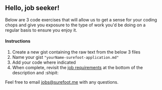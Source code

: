 ## Hello, job seeker!

Below are 3 code exercises that will allow us to get a sense for your coding chops and give you exposure to the type of work you'd be doing on a regular basis to ensure you enjoy it. 

#### Instructions
1) Create a new gist containing the raw text from the below 3 files
2) Name your gist `"yourName-surefoot-application.md"`
3) Add your code where indicated 
4) When complete, revisit the [job requirements](http://surefoot.me/jobs/engineer/) at the bottom of the description and :shipit:

Feel free to email jobs@surefoot.me with any questions.
